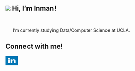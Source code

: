<h2><img src="https://media.giphy.com/media/hvRJCLFzcasrR4ia7z/giphy.gif" width="30px"> Hi, I’m Inman! </h2> <br>
<ul>I’m currently studying Data/Computer Science at UCLA.</ul>

<h2>Connect with me!</h2>
<a href="https://www.linkedin.com/in/inman-costa-436410256" target="blank"><img align="center" src="https://github.com/edent/SuperTinyIcons/blob/master/images/svg/linkedin.svg" alt="inman-costa" height="30" width="40" /></a>
  
<!---
inmancosta/inmancosta is a ✨ special ✨ repository because its `README.md` (this file) appears on your GitHub profile.
You can click the Preview link to take a look at your changes.
--->
